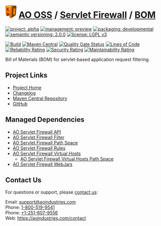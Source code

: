 # [<img src="ao-logo.png" alt="AO Logo" width="35" height="40">](https://github.com/ao-apps) [AO OSS](https://github.com/ao-apps/ao-oss) / [Servlet Firewall](https://github.com/ao-apps/ao-servlet-firewall) / [BOM](https://github.com/ao-apps/ao-servlet-firewall-bom)

[![project: alpha](https://oss.aoapps.com/ao-badges/project-alpha.svg)](https://aoindustries.com/life-cycle#project-alpha)
[![management: preview](https://oss.aoapps.com/ao-badges/management-preview.svg)](https://aoindustries.com/life-cycle#management-preview)
[![packaging: developmental](https://oss.aoapps.com/ao-badges/packaging-developmental.svg)](https://aoindustries.com/life-cycle#packaging-developmental)  
[![semantic versioning: 2.0.0](https://oss.aoapps.com/ao-badges/semver-2.0.0.svg)](http://semver.org/spec/v2.0.0.html)
[![license: LGPL v3](https://oss.aoapps.com/ao-badges/license-lgpl-3.0.svg)](https://www.gnu.org/licenses/lgpl-3.0)

[![Build](https://github.com/ao-apps/ao-servlet-firewall-bom/workflows/Build/badge.svg?branch=master)](https://github.com/ao-apps/ao-servlet-firewall-bom/actions?query=workflow%3ABuild)
[![Maven Central](https://maven-badges.herokuapp.com/maven-central/com.aoapps/ao-servlet-firewall-bom/badge.svg)](https://maven-badges.herokuapp.com/maven-central/com.aoapps/ao-servlet-firewall-bom)
[![Quality Gate Status](https://sonarcloud.io/api/project_badges/measure?branch=master&project=com.aoapps%3Aao-servlet-firewall-bom&metric=alert_status)](https://sonarcloud.io/dashboard?branch=master&id=com.aoapps%3Aao-servlet-firewall-bom)
[![Lines of Code](https://sonarcloud.io/api/project_badges/measure?branch=master&project=com.aoapps%3Aao-servlet-firewall-bom&metric=ncloc)](https://sonarcloud.io/component_measures?branch=master&id=com.aoapps%3Aao-servlet-firewall-bom&metric=ncloc)  
[![Reliability Rating](https://sonarcloud.io/api/project_badges/measure?branch=master&project=com.aoapps%3Aao-servlet-firewall-bom&metric=reliability_rating)](https://sonarcloud.io/component_measures?branch=master&id=com.aoapps%3Aao-servlet-firewall-bom&metric=Reliability)
[![Security Rating](https://sonarcloud.io/api/project_badges/measure?branch=master&project=com.aoapps%3Aao-servlet-firewall-bom&metric=security_rating)](https://sonarcloud.io/component_measures?branch=master&id=com.aoapps%3Aao-servlet-firewall-bom&metric=Security)
[![Maintainability Rating](https://sonarcloud.io/api/project_badges/measure?branch=master&project=com.aoapps%3Aao-servlet-firewall-bom&metric=sqale_rating)](https://sonarcloud.io/component_measures?branch=master&id=com.aoapps%3Aao-servlet-firewall-bom&metric=Maintainability)

Bill of Materials (BOM) for servlet-based application request filtering.

## Project Links
* [Project Home](https://oss.aoapps.com/servlet-firewall/bom/)
* [Changelog](https://oss.aoapps.com/servlet-firewall/bom/changelog)
* [Maven Central Repository](https://central.sonatype.com/search?namespace=com.aoapps&q=a%3Aao-servlet-firewall-bom)
* [GitHub](https://github.com/ao-apps/ao-servlet-firewall-bom)

## Managed Dependencies
* [AO Servlet Firewall API](https://github.com/ao-apps/ao-servlet-firewall-api)
* [AO Servlet Firewall Filter](https://github.com/ao-apps/ao-servlet-firewall-filter)
* [AO Servlet Firewall Path Space](https://github.com/ao-apps/ao-servlet-firewall-path-space)
* [AO Servlet Firewall Rules](https://github.com/ao-apps/ao-servlet-firewall-rules)
* [AO Servlet Firewall Virtual Hosts](https://github.com/ao-apps/ao-servlet-firewall-virtual-hosts)
    * [AO Servlet Firewall Virtual Hosts Path Space](https://github.com/ao-apps/ao-servlet-firewall-virtual-hosts-path-space)
* [AO Servlet Firewall WebJars](https://github.com/ao-apps/ao-servlet-firewall-webjars)

## Contact Us
For questions or support, please [contact us](https://aoindustries.com/contact):

Email: [support@aoindustries.com](mailto:support@aoindustries.com)  
Phone: [1-800-519-9541](tel:1-800-519-9541)  
Phone: [+1-251-607-9556](tel:+1-251-607-9556)  
Web: https://aoindustries.com/contact
